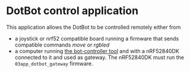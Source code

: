 # DotBot control application

This application allows the DotBot to be controlled remotely either from
- a joystick or nrf52 compatible board running a firmware that sends compatible
  commands _move_ or _rgbled_
- a computer running [the bot-controller tool](https://github.com/DotBot/Botcontroller-python)
and with a nRF52840DK connected to it and used as gateway. The nRF52840DK must run the
`03app_dotbot_gateway` firmware.

<!--
Keep this for future readdition
<p align="center">
  <img src="./../../static/03app_dotbot.gif" alt="dotbot app demo"/>
</p>
 -->
